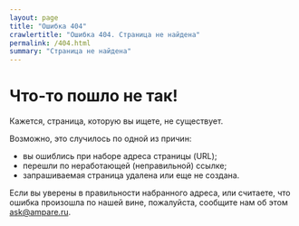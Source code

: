 ```yaml
---
layout: page
title: "Ошибка 404"
crawlertitle: "Ошибка 404. Страница не найдена"
permalink: /404.html
summary: "Страница не найдена"
---
```


Что-то пошло не так!
====================

Кажется, страница, которую вы ищете, не существует.

Возможно, это случилось по одной из причин:
- вы ошиблись при наборе адреса страницы (URL);
- перешли по неработающей (неправильной) ссылке;
- запрашиваемая страница удалена или еще не создана.


Если вы уверены в правильности набранного адреса, или считаете, что ошибка произошла по нашей вине, пожалуйста, сообщите нам об этом <a href="ask@ampare.ru" class="email link-left" title="Написать письмо">ask@ampare.ru</a>.
